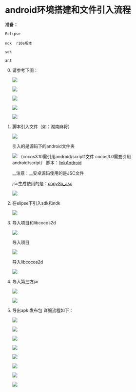 android环境搭建和文件引入流程
===========

__准备：__ 
	
	Eclipse
	
	ndk  r10e版本
	
	sdk
	
	ant

0. 请参考下图：

	![](img4/zhunbei_1.png)

	![](img4/zhunbei_2.png)

	![](img4/zhunbei_3.png)

	![](img4/zhunbei_4.png)

	![](img4/zhunbei_5.png)

1. 脚本引入文件（如：湖南麻将）

	![](img4/page1.png)
	
	引入的是源码下的android文件夹
	
	![](img4/page2.png)
	（cocos3.10需引用android/script1文件
	cocos3.0需要引用android/script）
	脚本：[linkAndroid](img4/linkAndroid.cmd)
	
	__注意：__安卓源码使用的是JSC文件

	jsc生成使用的是：[copySo_Jsc](img4/copySo_Jsc.cmd)
	
	![](img4/page3.png)
	
2. 在elipse下引入sdk和ndk

	![](img4/page4.png)
	
3. 导入项目和libcocos2d	
	
	![](img4/page5.png)
	
	导入项目
	
	![](img4/page6.png)
	
	导入libcocos2d
	
	![](img4/page7.png)
	
4. 导入第三方jar

	![](img4/page8.png)
	
	![](img4/page9.png)

4. 导出apk 发布包 详细流程如下：

	![](img4/daobao_1.png)
	
	![](img4/daobao_2.png)	

	![](img4/daobao_3.png)
	
	![](img4/daobao_4.png)

	![](img4/daobao_5.png)
	
	![](img4/daobao_6.png)

	![](img4/daobao_7.png)
	
	![](img4/daobao_8.png)
	
	
	
